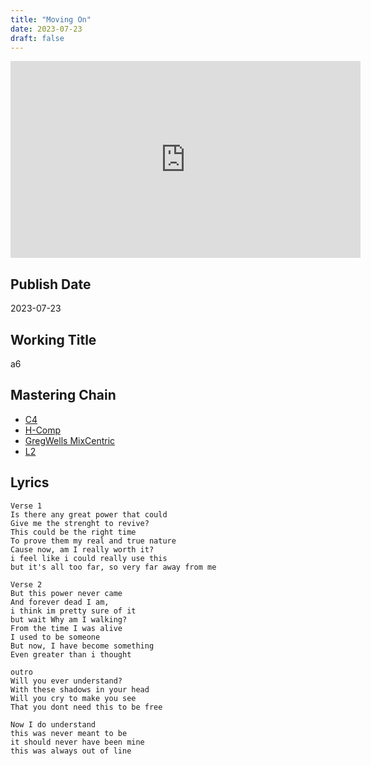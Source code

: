 ```yaml
---
title: "Moving On"
date: 2023-07-23
draft: false
---
```


<iframe width="560" height="315" src="https://www.youtube.com/embed/rDaJv07yd7s?si=swCT-E6IPqgc3bzw" title="YouTube video player" frameborder="0" allow="accelerometer; autoplay; clipboard-write; encrypted-media; gyroscope; picture-in-picture; web-share" allowfullscreen></iframe>

## Publish Date

2023-07-23

## Working Title

a6

## Mastering Chain

- [C4](https://www.waves.com/plugins/c4-multiband-compressor)
- [H-Comp](https://www.waves.com/plugins/h-comp-hybrid-compressor)
- [GregWells MixCentric](https://www.waves.com/plugins/greg-wells-mixcentric)
- [L2](https://www.waves.com/plugins/l2-ultramaximizer)

## Lyrics 

```
Verse 1
Is there any great power that could
Give me the strenght to revive?
This could be the right time
To prove them my real and true nature
Cause now, am I really worth it?
i feel like i could really use this
but it's all too far, so very far away from me

Verse 2
But this power never came
And forever dead I am, 
i think im pretty sure of it
but wait Why am I walking?
From the time I was alive
I used to be someone
But now, I have become something
Even greater than i thought

outro
Will you ever understand?
With these shadows in your head
Will you cry to make you see
That you dont need this to be free

Now I do understand
this was never meant to be
it should never have been mine
this was always out of line
```